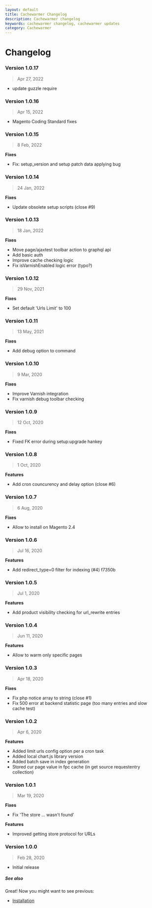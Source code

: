 ```yaml
---
layout: default
title: Cachewarmer Changelog
description: Cachewarmer changelog
keywords: cachewarmer changelog, cachewarmer updates
category: Cachewarmer
---
```


# Changelog

### Version 1.0.17

> Apr 27, 2022

 -  update guzzle require

### Version 1.0.16

> Apr 15, 2022

 -  Magento Coding Standard fixes

### Version 1.0.15

> 8 Feb, 2022

**Fixes**
 - Fix: setup_version and setup patch data applying bug

### Version 1.0.14

> 24 Jan, 2022

**Fixes**
 - Update obsolete setup scripts (close #9)

### Version 1.0.13

> 18 Jan, 2022

**Fixes**
 - Move page/ajaxtest toolbar action to graphql api
 - Add basic auth
 - Improve cache checking logic
 - Fix isVarnishEnabled logic error (typo?)

### Version 1.0.12

> 29 Nov, 2021

**Fixes**
 - Set default 'Urls Limit' to 100

### Version 1.0.11

> 13 May, 2021

**Fixes**
 - Add debug option to command

### Version 1.0.10

> 9 Mar, 2020

**Fixes**
 - Improve Varnish integration
 - Fix varnish debug toolbar checking

### Version 1.0.9

> 12 Oct, 2020

**Fixes**
 - Fixed FK error during setup:upgrade hankey

### Version 1.0.8

> 1 Oct, 2020

**Features**
 - Add cron councurency and delay option (close #6)

### Version 1.0.7

> 6 Aug, 2020

**Fixes**
 - Allow to install on Magento 2.4

### Version 1.0.6

> Jul 16, 2020

**Features**
 - Add redirect_type=0 filter for indexing (#4) f7350b

### Version 1.0.5

> Jul 1, 2020

**Features**
 - Add product visibility checking for url_rewrite entries

### Version 1.0.4

> Jun 11, 2020

**Features**
 - Allow to warm only specific pages

### Version 1.0.3

> Apr 18, 2020

**Fixes**
 - Fix php notice array to string (close #1)
 - Fix 500 error at backend statistic page (too many entries and slow cache test)

### Version 1.0.2

> Apr 6, 2020

**Features**
 - Added limit urls config option per a cron task
 - Added local chart.js library version
 - Added batch save in index generation
 - Stored cur page value in fpc cache (in get source requestentry collection)

### Version 1.0.1

> Mar 19, 2020

**Fixes**
 - Fix 'The store ... wasn't found'

**Features**
 - Improved getting store protocol for URLs

### Version 1.0.0

> Feb 28, 2020

 - Initial release


##### See also

Great! Now you might want to see previous:

 - [Installation](/m2/extensions/cachewarmer/installation/)
